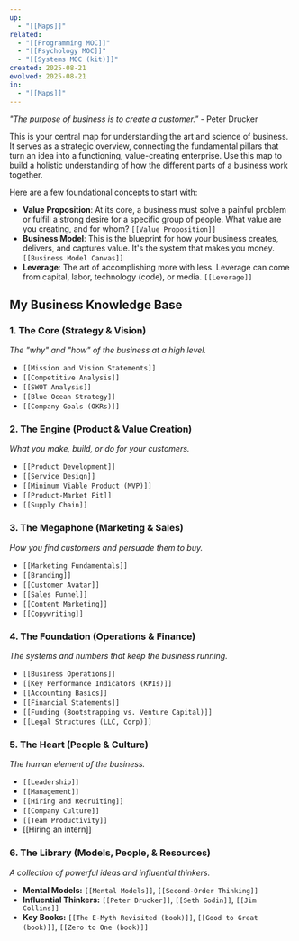 ```yaml
---
up:
  - "[[Maps]]"
related:
  - "[[Programming MOC]]"
  - "[[Psychology MOC]]"
  - "[[Systems MOC (kit)]]"
created: 2025-08-21
evolved: 2025-08-21
in:
  - "[[Maps]]"
---
```

*"The purpose of business is to create a customer."* - Peter Drucker

This is your central map for understanding the art and science of business. It serves as a strategic overview, connecting the fundamental pillars that turn an idea into a functioning, value-creating enterprise. Use this map to build a holistic understanding of how the different parts of a business work together.

Here are a few foundational concepts to start with:

- **Value Proposition**: At its core, a business must solve a painful problem or fulfill a strong desire for a specific group of people. What value are you creating, and for whom? `[[Value Proposition]]`
- **Business Model**: This is the blueprint for how your business creates, delivers, and captures value. It's the system that makes you money. `[[Business Model Canvas]]`
- **Leverage**: The art of accomplishing more with less. Leverage can come from capital, labor, technology (code), or media. `[[Leverage]]`

## My Business Knowledge Base

### 1. The Core (Strategy & Vision)
*The "why" and "how" of the business at a high level.*
- `[[Mission and Vision Statements]]`
- `[[Competitive Analysis]]`
- `[[SWOT Analysis]]`
- `[[Blue Ocean Strategy]]`
- `[[Company Goals (OKRs)]]`

### 2. The Engine (Product & Value Creation)
*What you make, build, or do for your customers.*
- `[[Product Development]]`
- `[[Service Design]]`
- `[[Minimum Viable Product (MVP)]]`
- `[[Product-Market Fit]]`
- `[[Supply Chain]]`

### 3. The Megaphone (Marketing & Sales)
*How you find customers and persuade them to buy.*
- `[[Marketing Fundamentals]]`
- `[[Branding]]`
- `[[Customer Avatar]]`
- `[[Sales Funnel]]`
- `[[Content Marketing]]`
- `[[Copywriting]]`

### 4. The Foundation (Operations & Finance)
*The systems and numbers that keep the business running.*
- `[[Business Operations]]`
- `[[Key Performance Indicators (KPIs)]]`
- `[[Accounting Basics]]`
- `[[Financial Statements]]`
- `[[Funding (Bootstrapping vs. Venture Capital)]]`
- `[[Legal Structures (LLC, Corp)]]`

### 5. The Heart (People & Culture)
*The human element of the business.*
- `[[Leadership]]`
- `[[Management]]`
- `[[Hiring and Recruiting]]`
- `[[Company Culture]]`
- `[[Team Productivity]]`
- [[Hiring an intern]]

### 6. The Library (Models, People, & Resources)
*A collection of powerful ideas and influential thinkers.*
- **Mental Models:** `[[Mental Models]]`, `[[Second-Order Thinking]]`
- **Influential Thinkers:** `[[Peter Drucker]]`, `[[Seth Godin]]`, `[[Jim Collins]]`
- **Key Books:** `[[The E-Myth Revisited (book)]]`, `[[Good to Great (book)]]`, `[[Zero to One (book)]]`